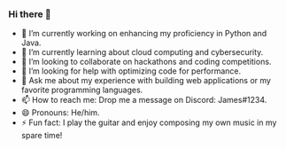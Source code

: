 ### Hi there 👋
- 🔭 I’m currently working on enhancing my proficiency in Python and Java.
- 🌱 I’m currently learning about cloud computing and cybersecurity.
- 👯 I’m looking to collaborate on hackathons and coding competitions.
- 🤔 I’m looking for help with optimizing code for performance.
- 💬 Ask me about my experience with building web applications or my favorite programming languages.
- 📫 How to reach me: Drop me a message on Discord: James#1234.
- 😄 Pronouns: He/him.
- ⚡ Fun fact: I play the guitar and enjoy composing my own music in my spare time!
<!--
**ByJamesJohn/ByJamesJohn** is a ✨ _special_ ✨ repository because its `README.md` (this file) appears on your GitHub profile.

Here are some ideas to get you started:

- 🔭 I’m currently working on ...
- 🌱 I’m currently learning ...
- 👯 I’m looking to collaborate on ...
- 🤔 I’m looking for help with ...
- 💬 Ask me about ...
- 📫 How to reach me: ...
- 😄 Pronouns: ...
- ⚡ Fun fact: ...
-->
